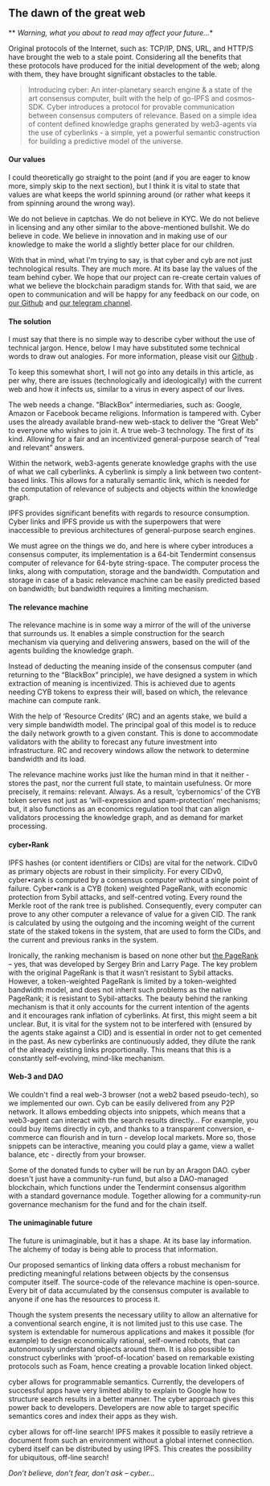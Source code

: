## The dawn of the great web

** *Warning, what you about to read may affect your future…**

Original protocols of the Internet, such as: TCP/IP, DNS, URL, and HTTP/S have brought the web to a stale point. Considering all the benefits that these protocols have produced for the initial development of the web; along with them, they have brought significant obstacles to the table.

> Introducing cyber: An inter-planetary search engine & a state of the art consensus computer, built with the help of go-IPFS and cosmos-SDK. Cyber introduces a protocol for provable communication between consensus computers of relevance. Based on a simple idea of content defined knowledge graphs generated by web3-agents via the use of cyberlinks - a simple, yet a powerful semantic construction for building a predictive model of the universe.

#### Our values
I could theoretically go straight to the point (and if you are eager to know more, simply skip to the next section), but I think it is vital to state that values are what keeps the world spinning around (or rather what keeps it from spinning around the wrong way).

We do not believe in captchas. We do not believe in KYC. We do not believe in licensing and any other similar to the above-mentioned bullshit. We do believe in code. We believe in innovation and in making use of our knowledge to make the world a slightly better place for our children.

With that in mind, what I'm trying to say, is that cyber and cyb are not just technological results. They are much more. At its base lay the values of the team behind cyber. We hope that our project can re-create certain values of what we believe the blockchain paradigm stands for. With that said, we are open to communication and will be happy for any feedback on our code, on [our Github](https://github.com/cybercongress) and [our telegram channel](https://t.me/fuckgoogle).

#### The solution
I must say that there is no simple way to describe cyber without the use of technical jargon. Hence, below I may have substituted some technical words to draw out analogies. For more information, please visit our [Github](https://github.com/cybercongress) .

To keep this somewhat short, I will not go into any details in this article, as per why, there are issues (technologically and ideologically) with the current web and how it infects us, similar to a virus in every aspect of our lives.

The web needs a change. ”BlackBox” intermediaries, such as: Google, Amazon or Facebook became religions. Information is tampered with. Cyber uses the already available brand-new web-stack to deliver the “Great Web” to everyone who wishes to join it. A true web-3 technology. The first of its kind. Allowing for a fair and an incentivized general-purpose search of “real and relevant” answers.

Within the network, web3-agents generate knowledge graphs with the use of what we call cyberlinks. A cyberlink is simply a link between two content-based links. This allows for a naturally semantic link, which is needed for the computation of relevance of subjects and objects within the knowledge graph.

IPFS provides significant benefits with regards to resource consumption. Cyber links and IPFS provide us with the superpowers that were inaccessible to previous architectures of general-purpose search engines.

We must agree on the things we do, and here is where cyber introduces a consensus computer, its implementation is a 64-bit Tendermint consensus computer of relevance for 64-byte string-space. The computer process the links, along with computation, storage and the bandwidth. Computation and storage in case of a basic relevance machine can be easily predicted based on bandwidth; but bandwidth requires a limiting mechanism.

#### The relevance machine
The relevance machine is in some way a mirror of the will of the universe that surrounds us. It enables a simple construction for the search mechanism via querying and delivering answers, based on the will of the agents building the knowledge graph.

Instead of deducting the meaning inside of the consensus computer (and returning to the “BlackBox” principle), we have designed a system in which extraction of meaning is incentivized. This is achieved due to agents needing CYB tokens to express their will, based on which, the relevance machine can compute rank.

With the help of ‘Resource Credits’ (RC) and an agents stake, we build a very simple bandwidth model. The principal goal of this model is to reduce the daily network growth to a given constant. This is done to accommodate validators with the ability to forecast any future investment into infrastructure. RC and recovery windows allow the network to determine bandwidth and its load.

The relevance machine works just like the human mind in that it neither - stores the past, nor the current full state, to maintain usefulness. Or more precisely, it remains: relevant. Always. As a result, ‘cybernomics’ of the CYB token serves not just as ’will-expression and spam-protection’ mechanisms; but, it also functions as an economics regulation tool that can align validators processing the knowledge graph, and as demand for market processing.

#### cyber•Rank
IPFS hashes (or content identifiers or CIDs) are vital for the network. CIDv0 as primary objects are robust in their simplicity. For every CIDv0, cyber•rank is computed by a consensus computer without a single point of failure. Cyber•rank is a CYB (token) weighted PageRank, with economic protection from Sybil attacks, and self-centred voting. Every round the Merkle root of the rank tree is published. Consequently, every computer can prove to any other computer a relevance of value for a given CID. The rank is calculated by using the outgoing and the incoming weight of the current state of the staked tokens in the system, that are used to form the CIDs, and the current and previous ranks in the system.

Ironically, the ranking mechanism is based on none other but [the PageRank](http://ilpubs.stanford.edu:8090/422/1/1999-66.pdf) – yes, that was developed by Sergey Brin and Larry Page. The key problem with the original PageRank is that it wasn’t resistant to Sybil attacks. However, a token-weighted PageRank is limited by a token-weighted bandwidth model, and does not inherit such problems as the native PageRank; it is resistant to Sybil-attacks. The beauty behind the ranking mechanism is that it only accounts for the current intention of the agents and it encourages rank inflation of cyberlinks. At first, this might seem a bit unclear. But, it is vital for the system not to be interfered with (ensured by the agents stake against a CID) and is essential in order not to get cemented in the past. As new cyberlinks are continuously added, they dilute the rank of the already existing links proportionally. This means that this is a constantly self-evolving, mind-like mechanism.

#### Web-3 and DAO
We couldn't find a real web-3 browser (not a web2 based pseudo-tech), so we implemented our own. Cyb can be easily delivered from any P2P network. It allows embedding objects into snippets, which means that a web3-agent can interact with the search results directly… For example, you could buy items directly in cyb, and thanks to a transparent conversion, e-commerce can flourish and in turn - develop local markets. More so, those snippets can be interactive, meaning you could play a game, view a wallet balance, etc - directly from your browser.

Some of the donated funds to cyber will be run by an Aragon DAO. cyber doesn't just have a community-run fund, but also a DAO-managed blockchain, which functions under the Tendermint consensus algorithm with a standard governance module. Together allowing for a community-run governance mechanism for the fund and for the chain itself.

#### The unimaginable future
The future is unimaginable, but it has a shape. At its base lay information. The alchemy of today is being able to process that information.

Our proposed semantics of linking data offers a robust mechanism for predicting meaningful relations between objects by the consensus computer itself. The source-code of the relevance machine is open-source. Every bit of data accumulated by the consensus computer is available to anyone if one has the resources to process it.

Though the system presents the necessary utility to allow an alternative for a conventional search engine, it is not limited just to this use case. The system is extendable for numerous applications and makes it possible (for example) to design economically rational, self-owned robots, that can autonomously understand objects around them. It is also possible to construct cyberlinks with ’proof-of-location’ based on remarkable existing protocols such as Foam, hence creating a provable location linked object.

cyber allows for programmable semantics. Currently, the developers of successful apps have very limited ability to explain to Google how to structure search results in a better manner. The cyber approach gives this power back to developers. Developers are now able to target specific semantics cores and index their apps as they wish.

cyber allows for off-line search! IPFS makes it possible to easily retrieve a document from such an environment without a global internet connection. cyberd itself can be distributed by using IPFS. This creates the possibility for ubiquitous, off-line search!

*Don’t believe, don’t fear, don’t ask – cyber...*




